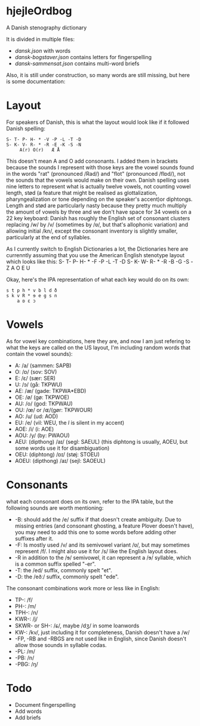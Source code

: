 # hjejleOrdbog
A Danish stenography dictionary

It is divided in multiple files:
* *dansk.json* with words
* *dansk-bogstaver.json* contains letters for fingerspelling
* *dansk-sammensat.json* contains multi-word briefs

Also, it is still under construction, so many words are still missing, but here is some documentation:
# Layout
For speakers of Danish, this is what the layout would look like if it followed Danish spelling:

    S- T- P- H- * -V -P -L -T -D
    S- K- V- R- * -R -E -K -S -N
         A(r) O(r)   Æ Å

This doesn't mean A and O add consonants. I added them in brackets because the sounds I represent with those keys are the vowel sounds found in the words "rat" (pronounced /Rad/) and "flot" (pronounced /flɒd/), not the sounds that the vowels would make on their own. Danish spelling uses nine letters to represent what is actually twelve vowels, not counting vowel length, stød (a feature that might be realised as glottalization, pharyngealization or tone depending on the speaker's accent)or diphtongs. Length and stød are particularly nasty because they pretty much multiply the amount of vowels by three and we don't have space for 34 vowels on a 22 key keyboard: Danish has roughly the English set of consonant clusters replacing /w/ by /v/ (sometimes by /ʋ/, but that's allophonic variation) and allowing initial /kn/, except the consonant inventory is slightly smaller, particularly at the end of syllables.

As I currently switch to English Dictionaries a lot, the Dictionaries here are currenntly assuming that you use the American English stenotype layout which looks like this:
    S- T- P- H- * -F -P -L -T -D
    S- K- W- R- * -R -B -G -S -Z
         A O   E U

Okay, here's the IPA representation of what each key would do on its own:

    s t p h * v b l d ð
    s k v R * ɘ e g s n
        a ɒ ɛ ɔ

# Vowels
As for vowel key combinations, here they are, and now I am just refering to what the keys are called on the US layout, I'm including random words that contain the vowel sounds):

* A: /a/ (sammen: SAPB)
* O: /ɒ/ (sov: SOV)
* E: /ɛ/ (sær: SER)
* U: /ɔ/ (gå: TKPWU)
* AE: /æ/ (gade: TKPWA*EBD)
* OE: /ø/ (gø: TKPWOE)
* AU: /o/ (god: TKPWAU)
* OU: /œ/ or /ɶ/(gør: TKPWOUR)
* AO: /u/ (ud: AOD)
* EU: /e/ (vil: WEU, the *l* is silent in my accent)
* AOE: /i/ (i: AOE)
* AOU: /y/ (by: PWAOU)
* AEU: (dipthong) /aɪ/ (segl: SAEUL) (this diphtong is usually, AOEU, but some words use it for disambiguation)
* OEU: (diphtong) /ɒɪ/ (støj: STOEU)
* AOEU: (dipthong) /aɪ/ (sejl: SAOEUL)

# Consonants
what each consonant does on its own, refer to the IPA table, but the following sounds are worth mentioning:

* -B: should add the /e/ suffix if that doesn't create ambiguity. Due to missing entries (and consonant ghosting, a feature Plover doesn't have), you may need to add this one to some words before adding other suffixes after it.
* -F: Is mostly used /v/ and its semivowel variant /ʋ/, but may sometimes represent /f/. I might also use it for /s/ like the English layout does.
* -R in addition to the /ɘ/ semivowel, it can represent a /ɘ/ syllable, which is a common suffix spelled "-er".
* -T: the /ed/ suffix, commonly spelt "et".
* -D: the /eðː/ suffix, commonly spelt "ede".

The consonant combinations work more or less like in English:
* TP-: /f/
* PH-: /m/
* TPH-: /n/
* KWR-: /j/
* SKWR- or SH-: /ɕ/, maybe /dʒ/ in some loanwords
* KW-: /kv/, just including it for completeness, Danish doesn't have a /w/
* -FP, -RB and -RBGS are not used like in English, since Danish doesn't allow those sounds in syllable codas.
* -PL: /m/
* -PB: /n/
* -PBG: /ŋ/
# Todo
* Document fingerspelling
* Add words
* Add briefs
